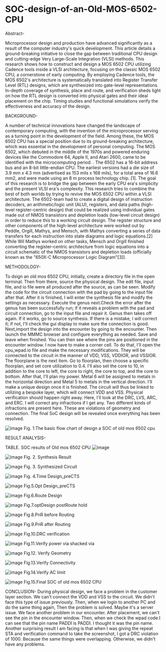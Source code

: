 # SOC-design-of-an-Old-MOS-6502-CPU

Abstract- 

Microprocessor design and production have advanced significantly as a result of the computer industry's quick development. This article details a ground-breaking initiative to close the gap between traditional CPU design and cutting-edge Very Large-Scale Integration (VLSI) methods. This research shows how to construct and design a MOS 6502 CPU utilizing Cadence tools inside a VLSI architecture, focusing on the classic MOS 6502 CPU, a cornerstone of early computing.  By employing Cadence tools, the MOS 6502's architecture is systematically translated into Register Transfer Level (RTL) designs, which are synthesized into gate-level representations. In-depth coverage of synthesis, place and route, and verification sheds light on how the RTL design is converted into physical gates and their ideal placement on the chip. Timing studies and functional simulations verify the effectiveness and accuracy of the design. 


BACKGROUND-

A number of technical innovations have changed the landscape of contemporary computing, with the invention of the microprocessor serving as a turning point in the development of the field. Among these, the MOS 6502 CPU has a special position due to its ground-breaking architecture, which was essential in the development of personal computing. The MOS 6502, which debuted in the middle of the 1970s and powered enduring devices like the Commodore 64, Apple II, and Atari 2600, came to be identified with the microcomputing period. . The 6502 has a 16-bit address bus and an 8-bit little-endian CPU. The earliest versions had a die size of 3.9 mm x 4.3 mm (advertised as 153 mils x 168 mils), for a total area of 16.6 mm2, and were made using an 8 m process technology chip. [1]. The goal of this research is to bridge the gap between the early CPU era's simplicity and the present VLSI era's complexity. This research tries to combine the best of both worlds by trying to revive the MOS 6502 CPU within a VLSI architecture. The 6502-team had to create a digital design of instruction decoders, an arithmetic/logic unit (ALU), registers, and data paths (high-level register-centric design) that could be realized using individual gates made out of NMOS transistors and depletion loads (low-level circuit design) in order to reduce this to a working circuit design. The register structure and other components of the high-level architecture were worked out by Peddle, Orgill, Mathys, and Mensch, with Mathys converting a series of data transfers for each instruction into state diagrams and logic equations.[2] While Wil Mathys worked on other tasks, Mensch and Orgill finished converting the register-centric architecture from logic equations into a circuit schematic of the NMOS transistors and depletion loads (officially known as the "650X-C Microprocessor Logic Diagram"[3]).


METHODOLOGY-

To dsign an old mos 6502 CPU, initially, create a directory file in the open terminal. Then from there, source the physical design. The edit file, input file, and io file were all produced after the source, as can be seen. Modify the code for the circuit connection with the pad by going to the input file after that. After it is finished, I will enter the synthesis file and modify the settings as necessary. Execute the genus next.Check the error after the genus has been successfully run; if it reveals a problem with the pad and circuit connection, go to the input file and repair it. Genus then takes off again. If it works, go to source synthesis. If there is a mistake, I will correct it; if not, I'll check the gui display to make sure the connection is good. Next,import the design into the encounter by going to the encounter. Then launch the MMMC browser and configure everything as needed. Save and leave when finished. You can then see where the pins are positioned in the encounter window. I now have to make a corner cell. To do that, I'll open the cpu_wpad.io file and make the necessary modifications. They will be connected to the circuit in the manner of VDD, VSS, VDDIOR, and VSSIOR. The floorplane is the next item. Go to floorplan, then choose a specific floorplan, and set core utilization to 0.4. I'll also set the core to 10, in addition to the core to left, the core to right, the core to top, and the core to bottom. After that, I'll plan my power. Metal 6 will be assigned to metals in the horizontal direction and Metal 5 to metals in the vertical direction. I'll make a unique design once it is finished. The circuit will thus be linked to utilizing a bespoke layer, which will connect VDD and VSS. Physical verification should happen right away. Here, I'll look at the DRC, LVS, ARC, and ERC. I will correct any infractions if I get any. Two different kinds of infractions are present here. These are violations of geometry and connection. The final SoC design will be revealed once everything has been resolved.

![image](https://github.com/johir95/SOC-design-of-an-Old-MOS-6502-CPU/assets/90377555/cd035da0-c2e3-4a99-987a-8c9dadeae2b4)
Fig. 1.The basic flow chart of design a SOC of old mos 6502 cpu



RESULT ANALYSIS-

TABLE. SOC results of Old mos 6502 CPU
![image](https://github.com/johir95/SOC-design-of-an-Old-MOS-6502-CPU/assets/90377555/258287f7-c548-46bd-a62d-72598acaa6b1)



![image](https://github.com/johir95/SOC-design-of-an-Old-MOS-6502-CPU/assets/90377555/37b6bf28-7fd6-48d5-a424-c7ef992932c9)
Fig. 2. Synthesis Result




![image](https://github.com/johir95/SOC-design-of-an-Old-MOS-6502-CPU/assets/90377555/aff4263e-a967-428f-af1d-5ffbedd25ccf)
Fig. 3. Synthesized Circuit



![image](https://github.com/johir95/SOC-design-of-an-Old-MOS-6502-CPU/assets/90377555/25fcf79c-274b-4c83-8be5-1d989262af02)
Fig. 4.Time Design_preCTS


![image](https://github.com/johir95/SOC-design-of-an-Old-MOS-6502-CPU/assets/90377555/65a606ff-9a57-4983-9134-d16f9c2e82c1)
Fig.5.Opt Design_preCTS



![image](https://github.com/johir95/SOC-design-of-an-Old-MOS-6502-CPU/assets/90377555/6c7343be-d4fa-4bec-8061-cba73e501090)
 Fig.6.Route Design




![image](https://github.com/johir95/SOC-design-of-an-Old-MOS-6502-CPU/assets/90377555/ef166985-394b-4002-bff1-bd58da4e1595)
Fig.7.optDesign postRoute hold 


![image](https://github.com/johir95/SOC-design-of-an-Old-MOS-6502-CPU/assets/90377555/63f2b1c0-2cb5-4584-877b-7f285d135695)
Fig.8.PnR before Routing



![image](https://github.com/johir95/SOC-design-of-an-Old-MOS-6502-CPU/assets/90377555/f097e81f-4ea7-4760-8621-844fb5d43654)
Fig.9.PnR after Routing



![image](https://github.com/johir95/SOC-design-of-an-Old-MOS-6502-CPU/assets/90377555/5c1a71b1-20b5-4c5f-90d1-dd0e72298016)
Fig.10.DRC verification



![image](https://github.com/johir95/SOC-design-of-an-Old-MOS-6502-CPU/assets/90377555/e597bd2b-120d-4921-a004-ce6081261873)
Fig.11.Verify power via shacked via




![image](https://github.com/johir95/SOC-design-of-an-Old-MOS-6502-CPU/assets/90377555/57e47442-c6ab-4c04-8e8a-08fbcbe8fa11)
Fig.12. Verify Geometry



![image](https://github.com/johir95/SOC-design-of-an-Old-MOS-6502-CPU/assets/90377555/3862137d-eb17-472e-bf34-1a2c3b502c85)
 Fig.13.Verify Connectivity
 


 ![image](https://github.com/johir95/SOC-design-of-an-Old-MOS-6502-CPU/assets/90377555/28eb016d-299a-4f6b-b48f-182cc8a8d829)
Fig.14.Verify AC limit




![image](https://github.com/johir95/SOC-design-of-an-Old-MOS-6502-CPU/assets/90377555/29dafd02-3870-4b44-99d4-65c16ec2be4a)
Fig.15.Final SOC of old  mos 6502 CPU 



CONCLUSION-
During physical design, we face a problem in the customer layer section. We can't connect the VDD and VSS to the circuit. We didn't face this type of issue previously. Then, when we login to another PC and do the same thing again, Then the problem is solved. Maybe it's a server issue. We face another problem in our encounter. After placement, we can't see the pin in the encounter window. Then, when we check the wpad code.I can see that the pin name PADDI is PADDI. I thought it was the pin name. Another surprising result I am facing is that when I was giving the repeat STA and verification command to take the screenshot, I got a DRC violation of 1000. Because the same things were overlapping. Otherwise, we didn't have any problems.


